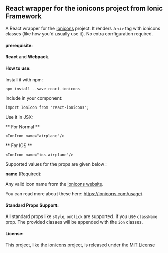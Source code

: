## React wrapper for the ionicons project from Ionic Framework

A React wrapper for the [ionicons](https://ionicons.com/) project. It renders a `<i>` tag with ionicons classes (like how you'd usually use it). No extra configuration required.

#### prerequisite:

**React** and **Webpack**.

#### How to use: 

Install it with npm:

    npm install --save react-ionicons 

Include in your component: 

    import IonIcon from 'react-ionicons';

Use it in JSX:

** For Normal **

	<IonIcon name="airplane"/>

** For IOS **

	<IonIcon name="ios-airplane"/>

Supported values for the props are given below :

**name** (Required): 

Any valid icon name from the [ionicons website](https://ionicons.com/).

You can read more about these here: <https://ionicons.com/usage/>

#### Standard Props Support: 

All standard props like `style`, `onClick` are supported. if you use `className` prop. The provided classes will be appended with the `ion` classes.

#### License:

This project, like the [ionicons](https://ionicons.com/) project, is released under the [MIT License](https://opensource.org/licenses/MIT)
